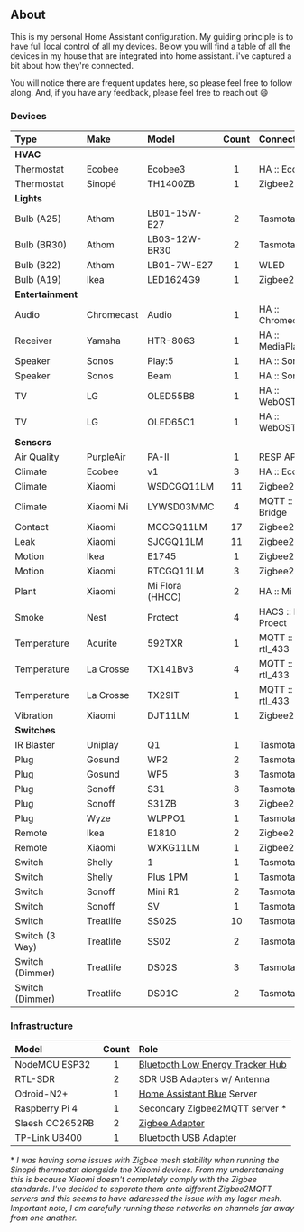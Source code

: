 ## About

This is my personal Home Assistant configuration. My guiding principle is to have
full local control of all my devices. Below you will find a table of all the devices
in my house that are integrated into home assistant. i've captured a bit about how
they're connected.

You will notice there are frequent updates here, so please feel free to follow along.
And, if you have any feedback, please feel free to reach out :smile:

### Devices

| Type              | Make       | Model           | Count | Connectivity        |
| :---              | :---       | :---            | :--:  | :--                 |
| **HVAC**                                                                       |
| Thermostat        | Ecobee     | Ecobee3         | 1     | HA :: Ecobee        |
| Thermostat        | Sinopé     | TH1400ZB        | 1     | Zigbee2MQTT         |
| **Lights**                                                                     |
| Bulb (A25)        | Athom      | LB01-15W-E27    | 2     | Tasmota             |
| Bulb (BR30)       | Athom      | LB03-12W-BR30   | 2     | Tasmota             |
| Bulb (B22)        | Athom      | LB01-7W-E27     | 1     | WLED                |
| Bulb (A19)        | Ikea       | LED1624G9       | 1     | Zigbee2MQTT         |
| **Entertainment**                                                              |
| Audio             | Chromecast | Audio           | 1     | HA :: Chromecast    |
| Receiver          | Yamaha     | HTR-8063        | 1     | HA :: MediaPlayers  |
| Speaker           | Sonos      | Play:5          | 1     | HA :: Sonos         |
| Speaker           | Sonos      | Beam            | 1     | HA :: Sonos         |
| TV                | LG         | OLED55B8        | 1     | HA :: WebOSTV       |
| TV                | LG         | OLED65C1        | 1     | HA :: WebOSTV       |
| **Sensors**                                                                    |
| Air Quality       | PurpleAir  | PA-II           | 1     | RESP API            |
| Climate           | Ecobee     | v1              | 3     | HA :: Ecobee        |
| Climate           | Xiaomi     | WSDCGQ11LM      | 11    | Zigbee2MQTT         |
| Climate           | Xiaomi Mi  | LYWSD03MMC      | 4     | MQTT :: BLE Bridge  |
| Contact           | Xiaomi     | MCCGQ11LM       | 17    | Zigbee2MQTT         |
| Leak              | Xiaomi     | SJCGQ11LM       | 11    | Zigbee2MQTT         |
| Motion            | Ikea       | E1745           | 1     | Zigbee2MQTT         |
| Motion            | Xiaomi     | RTCGQ11LM       | 3     | Zigbee2MQTT         |
| Plant             | Xiaomi     | Mi Flora (HHCC) | 2     | HA :: Mi Flora      |
| Smoke             | Nest       | Protect         | 4     | HACS :: Nest Proect | 
| Temperature       | Acurite    | 592TXR          | 1     | MQTT :: rtl_433     |
| Temperature       | La Crosse  | TX141Bv3        | 4     | MQTT :: rtl_433     |
| Temperature       | La Crosse  | TX29IT          | 1     | MQTT :: rtl_433     |
| Vibration         | Xiaomi     | DJT11LM         | 1     | Zigbee2MQTT         |
| **Switches**                                                                   |
| IR Blaster        | Uniplay    | Q1              | 1     | Tasmota             |
| Plug              | Gosund     | WP2             | 2     | Tasmota             |
| Plug              | Gosund     | WP5             | 3     | Tasmota             |
| Plug              | Sonoff     | S31             | 8     | Tasmota             |
| Plug              | Sonoff     | S31ZB           | 3     | Zigbee2MQTT         |
| Plug              | Wyze       | WLPPO1          | 1     | Tasmota             |
| Remote            | Ikea       | E1810           | 2     | Zigbee2MQTT         |
| Remote            | Xiaomi     | WXKG11LM        | 1     | Zigbee2MQTT         |
| Switch            | Shelly     | 1               | 1     | Tasmota             |
| Switch            | Shelly     | Plus 1PM        | 1     | Tasmota             |
| Switch            | Sonoff     | Mini R1         | 2     | Tasmota             |
| Switch            | Sonoff     | SV              | 1     | Tasmota             |
| Switch            | Treatlife  | SS02S           | 10    | Tasmota             |
| Switch (3 Way)    | Treatlife  | SS02            | 2     | Tasmota             |
| Switch (Dimmer)   | Treatlife  | DS02S           | 3     | Tasmota             |
| Switch (Dimmer)   | Treatlife  | DS01C           | 2     | Tasmota             |

 ### Infrastructure

 | Model           | Count | Role                                                              |
 | :---            | :--:  | :---                                                              |
 | NodeMCU ESP32   | 1     | [Bluetooth Low Energy Tracker Hub](esphome/house-ble-bridge.yaml) |
 | RTL-SDR         | 2     | SDR USB Adapters w/ Antenna                                       |
 | Odroid-N2+      | 1     | [Home Assistant Blue](https://www.home-assistant.io/blue/) Server | 
 | Raspberry Pi 4  | 1     | Secondary Zigbee2MQTT server *                                    |
 | Slaesh CC2652RB | 2     | [Zigbee Adapter ](https://slae.sh/projects/cc2652/)               |
 | TP-Link UB400   | 1     | Bluetooth USB Adapter                                             |

 \* *I was having some issues with Zigbee mesh stability when running the Sinopé thermostat
 alongside the Xiaomi devices. From my understanding this is because Xiaomi doesn't completely
 comply with the Zigbee standards. I've decided to seperate them onto different Zigbee2MQTT
 servers and this seems to have addressed the issue with my lager mesh. Important note, I
 am carefully running these networks on channels far away from one another.*
